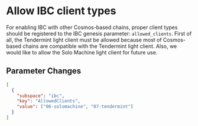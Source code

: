 # Allow IBC client types

For enabling IBC with other Cosmos-based chains, proper client types should be registered to the IBC genesis parameter: `allowed_clients`. First of all, the Tendermint light client must be allowed because most of Cosmos-based chains are compatible with the Tendermint light client. Also, we would like to allow the Solo Machine light client for future use.

## Parameter Changes

```json
[
  {
    "subspace": "ibc",
    "key": "AllowedClients",
    "value": ["06-solomachine", "07-tendermint"]
  }
]
```
